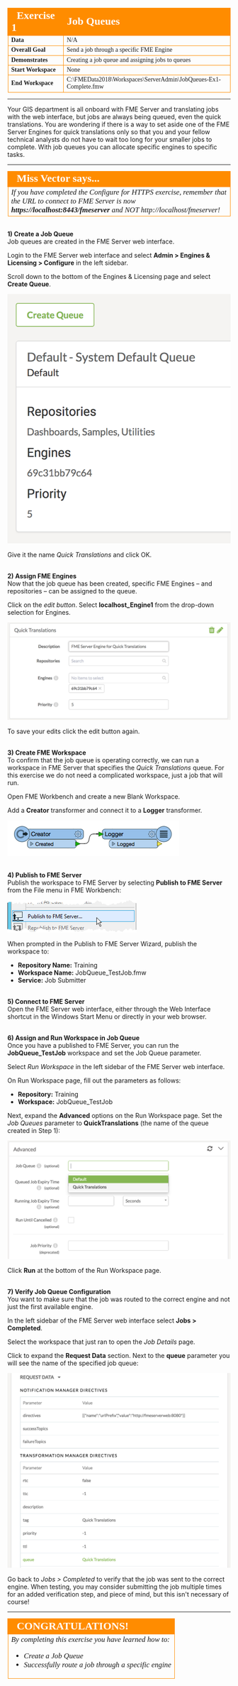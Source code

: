 <!--Exercise Section-->

<table style="border-spacing: 0px;border-collapse: collapse;font-family:serif">
<tr>
<td width=25% style="vertical-align:middle;background-color:darkorange;border: 2px solid darkorange">
<i class="fa fa-cogs fa-lg fa-pull-left fa-fw" style="color:white;padding-right: 12px;vertical-align:text-top"></i>
<span style="color:white;font-size:x-large;font-weight: bold">Exercise 1</span>
</td>
<td style="border: 2px solid darkorange;background-color:darkorange;color:white">
<span style="color:white;font-size:x-large;font-weight: bold">Job Queues</span>
</td>
</tr>

<tr>
<td style="border: 1px solid darkorange; font-weight: bold">Data</td>
<td style="border: 1px solid darkorange">N/A</td>
</tr>

<tr>
<td style="border: 1px solid darkorange; font-weight: bold">Overall Goal</td>
<td style="border: 1px solid darkorange">Send a job through a specific FME Engine</td>
</tr>

<tr>
<td style="border: 1px solid darkorange; font-weight: bold">Demonstrates</td>
<td style="border: 1px solid darkorange">Creating a job queue and assigning jobs to queues</td>
</tr>

<tr>
<td style="border: 1px solid darkorange; font-weight: bold">Start Workspace</td>
<td style="border: 1px solid darkorange">None</td>
</tr>

<tr>
<td style="border: 1px solid darkorange; font-weight: bold">End Workspace</td>
<td style="border: 1px solid darkorange">C:\FMEData2018\Workspaces\ServerAdmin\JobQueues-Ex1-Complete.fmw</td>
</tr>

</table>

---

Your GIS department is all onboard with FME Server and translating jobs with the web interface, but jobs are always being queued, even the quick translations. You are wondering if there is a way to set aside one of the FME Server Engines for quick translations only so that you and your fellow technical analysts do not have to wait too long for your smaller jobs to complete. With job queues you can allocate specific engines to specific tasks.

---

<!--Miss Vector says...-->

<table style="border-spacing: 0px">
<tr>
<td style="vertical-align:middle;background-color:darkorange;border: 2px solid darkorange">
<i class="fa fa-quote-left fa-lg fa-pull-left fa-fw" style="color:white;padding-right: 12px;vertical-align:text-top"></i>
<span style="color:white;font-size:x-large;font-weight: bold;font-family:serif">Miss Vector says...</span>
</td>
</tr>

<tr>
<td style="border: 1px solid darkorange">
<span style="font-family:serif; font-style:italic; font-size:larger">
If you have completed the Configure for HTTPS exercise, remember that the URL to connect to FME Server is now </span><span style="font-family:serif; font-style:italic; font-weight:bold; font-size:larger">https://localhost:8443/fmeserver</span><span style="font-family:serif; font-style:italic; font-size:larger"> and NOT http://localhost/fmeserver!
</span>
</td>
</tr>
</table>


<br>**1) Create a Job Queue**
<br>Job queues are created in the FME Server web interface.

Login to the FME Server web interface and select **Admin &gt; Engines & Licensing &gt; Configure** in the left sidebar.

Scroll down to the bottom of the Engines & Licensing page and select **Create Queue**.

![](./Images/4.401.Create_JobQueue.png)

Give it the name *Quick Translations* and click OK.


<br>**2) Assign FME Engines**
<br>Now that the job queue has been created, specific FME Engines – and repositories – can be assigned to the queue.

Click on the *edit button*. Select **localhost_Engine1** from the drop-down selection for Engines.

![](./Images/4.402.JobQueue_SelectEngine.png)

To save your edits click the edit button again.


<br>**3) Create FME Workspace**
<br>To confirm that the job queue is operating correctly, we can run a workspace in FME Server that specifies the *Quick Translations* queue. For this exercise we do not need a complicated workspace, just a job that will run.

Open FME Workbench and create a new Blank Workspace.

Add a **Creator** transformer and connect it to a **Logger** transformer.

![](./Images/4.403.JobQueue_Workspace.png)


<br>**4) Publish to FME Server**
<br>Publish the workspace to FME Server by selecting **Publish to FME Server** from the File menu in FME Workbench:

![](./Images/4.404.PublishToServer.png)

When prompted in the Publish to FME Server Wizard, publish the workspace to:

- **Repository Name:** Training
- **Workspace Name:** JobQueue_TestJob.fmw
- **Service:** Job Submitter


<br>**5) Connect to FME Server**
<br>Open the FME Server web interface, either through the Web Interface shortcut in the Windows Start Menu or directly in your web browser.


<br>**6) Assign and Run Workspace in Job Queue**
<br>Once you have a published to FME Server, you can run the **JobQueue_TestJob** workspace and set the Job Queue parameter.

Select *Run Workspace* in the left sidebar of the FME Server web interface.

On Run Workspace page, fill out the parameters as follows:

- **Repository:** Training
- **Workspace:** JobQueue_TestJob

Next, expand the **Advanced** options on the Run Workspace page. Set the *Job Queues* parameter to **QuickTranslations** (the name of the queue created in Step 1):

![](./Images/4.405.RunWorkspace_JobQueue.png)

Click **Run** at the bottom of the Run Workspace page.


<br>**7) Verify Job Queue Configuration**
<br>You want to make sure that the job was routed to the correct engine and not just the first available engine.

In the left sidebar of the FME Server web interface select **Jobs &gt; Completed**.

Select the workspace that just ran to open the *Job Details* page.

Click to expand the **Request Data** section. Next to the **queue** parameter you will see the name of the specified job queue:

![](./Images/4.406.VerifyJobQueue_Success.png)

Go back to *Jobs &gt; Completed* to verify that the job was sent to the correct engine. When testing, you may consider submitting the job multiple times for an added verification step, and piece of mind, but this isn't necessary of course!

---

<!--Exercise Congratulations Section-->

<table style="border-spacing: 0px">
<tr>
<td style="vertical-align:middle;background-color:darkorange;border: 2px solid darkorange">
<i class="fa fa-thumbs-o-up fa-lg fa-pull-left fa-fw" style="color:white;padding-right: 12px;vertical-align:text-top"></i>
<span style="color:white;font-size:x-large;font-weight: bold;font-family:serif">CONGRATULATIONS!</span>
</td>
</tr>

<tr>
<td style="border: 1px solid darkorange">
<span style="font-family:serif; font-style:italic; font-size:larger">
By completing this exercise you have learned how to:
<br>
<ul><li>Create a Job Queue</li>
<li>Successfully route a job through a specific engine</li>
</ul>
</span>
</td>
</tr>
</table>
